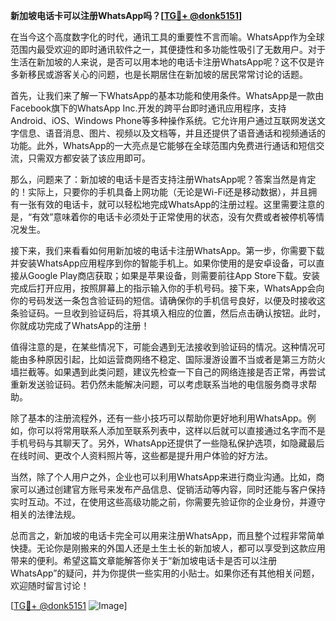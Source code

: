 **新加坡电话卡可以注册WhatsApp吗？[[TG💪+ @donk5151](https://t.me/s/donk5151)]**

在当今这个高度数字化的时代，通讯工具的重要性不言而喻。WhatsApp作为全球范围内最受欢迎的即时通讯软件之一，其便捷性和多功能性吸引了无数用户。对于生活在新加坡的人来说，是否可以用本地的电话卡注册WhatsApp呢？这不仅是许多新移民或游客关心的问题，也是长期居住在新加坡的居民常常讨论的话题。

首先，让我们来了解一下WhatsApp的基本功能和使用条件。WhatsApp是一款由Facebook旗下的WhatsApp Inc.开发的跨平台即时通讯应用程序，支持Android、iOS、Windows Phone等多种操作系统。它允许用户通过互联网发送文字信息、语音消息、图片、视频以及文档等，并且还提供了语音通话和视频通话的功能。此外，WhatsApp的一大亮点是它能够在全球范围内免费进行通话和短信交流，只需双方都安装了该应用即可。

那么，问题来了：新加坡的电话卡是否支持注册WhatsApp呢？答案当然是肯定的！实际上，只要你的手机具备上网功能（无论是Wi-Fi还是移动数据），并且拥有一张有效的电话卡，就可以轻松地完成WhatsApp的注册过程。这里需要注意的是，“有效”意味着你的电话卡必须处于正常使用的状态，没有欠费或者被停机等情况发生。

接下来，我们来看看如何用新加坡的电话卡注册WhatsApp。第一步，你需要下载并安装WhatsApp应用程序到你的智能手机上。如果你使用的是安卓设备，可以直接从Google Play商店获取；如果是苹果设备，则需要前往App Store下载。安装完成后打开应用，按照屏幕上的指示输入你的手机号码。接下来，WhatsApp会向你的号码发送一条包含验证码的短信。请确保你的手机信号良好，以便及时接收这条验证码。一旦收到验证码后，将其填入相应的位置，然后点击确认按钮。此时，你就成功完成了WhatsApp的注册！

值得注意的是，在某些情况下，可能会遇到无法接收到验证码的情况。这种情况可能由多种原因引起，比如运营商网络不稳定、国际漫游设置不当或者是第三方防火墙拦截等。如果遇到此类问题，建议先检查一下自己的网络连接是否正常，再尝试重新发送验证码。若仍然未能解决问题，可以考虑联系当地的电信服务商寻求帮助。

除了基本的注册流程外，还有一些小技巧可以帮助你更好地利用WhatsApp。例如，你可以将常用联系人添加至联系列表中，这样以后就可以直接通过名字而不是手机号码与其聊天了。另外，WhatsApp还提供了一些隐私保护选项，如隐藏最后在线时间、更改个人资料照片等，这些都是提升用户体验的好方法。

当然，除了个人用户之外，企业也可以利用WhatsApp来进行商业沟通。比如，商家可以通过创建官方账号来发布产品信息、促销活动等内容，同时还能与客户保持实时互动。不过，在使用这些高级功能之前，你需要先验证你的企业身份，并遵守相关的法律法规。

总而言之，新加坡的电话卡完全可以用来注册WhatsApp，而且整个过程非常简单快捷。无论你是刚搬来的外国人还是土生土长的新加坡人，都可以享受到这款应用带来的便利。希望这篇文章能解答你关于“新加坡电话卡是否可以注册WhatsApp”的疑问，并为你提供一些实用的小贴士。如果你还有其他相关问题，欢迎随时留言讨论！

[[TG💪+ @donk5151](https://t.me/s/donk5151) ![Image](https://i.postimg.cc/rwNCRYN7/Snipaste-2025-04-30-17-27-05.png)]